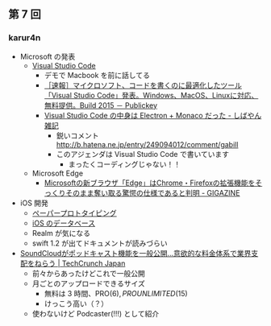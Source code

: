 ## 第 7 回

### karur4n

- Microsoft の発表
  - [Visual Studio Code](https://code.visualstudio.com/)
    - デモで Macbook を前に話してる
    - [［速報］マイクロソフト、コードを書くのに最適化したツール「Visual Studio Code」発表。Windows、MacOS、Linuxに対応、無料提供。Build 2015 － Publickey](http://www.publickey1.jp/blog/15/visual_studio_code.html)
	- [Visual Studio Code の中身は Electron + Monaco だった - しばやん雑記](http://blog.shibayan.jp/entry/20150430/1430328999)
	  - 鋭いコメント http://b.hatena.ne.jp/entry/249094012/comment/gabill
	  - このアジェンダは Visual Studio Code で書いています
	    - まったくコーディングじゃない！！
  - Microsoft Edge
    - [Microsoftの新ブラウザ「Edge」はChrome・Firefoxの拡張機能をそっくりそのまま奪い取る驚愕の仕様であると判明 - GIGAZINE](http://gigazine.net/news/20150430-microsoft-edge/)
- iOS 開発
  - [ペーパープロトタイピング](http://karur4n.hatenablog.com/entry/2015/04/30/131355)
  - [iOS のデータベース](http://karur4n.hatenablog.com/entry/2015/05/01/002300)
  - Realm が気になる
  - swift 1.2 が出てドキュメントが読みづらい
- [SoundCloudがポッドキャスト機能を一般公開…意欲的な料金体系で業界支配をねらう | TechCrunch Japan](http://jp.techcrunch.com/2015/04/29/20150428soundcloud-opens-its-podcasting-features-to-everyone/)
  - 前々からあったけどこれで一般公開
  - 月ごとのアップロードできるサイズ
    - 無料は 3 時間、PRO($6), PRO UNLIMITED($15)
    - けっこう高い（？）
  - 使わないけど Podcaster(!!!) として紹介
